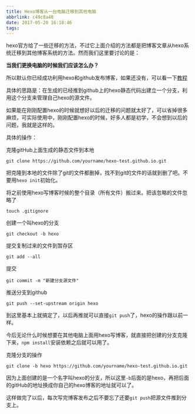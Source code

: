 ```yaml
---
title: Hexo博客从一台电脑迁移到其他电脑
abbrlink: c49c8a48
date: 2017-05-20 16:18:46
tags:
---
```

hexo官方给了一些迁移的方法，不过它上面介绍的方法都是把博客文章从hexo系统迁移到其他博客系统的方法。然而我们这里要讨论的是：

**当我们更换电脑的时候我们应该怎么办？**

所以默认你已经成功利用hexo和github发布博客，如果还没有，可以看一下[教程](http://lixiaolai.com/2016/06/22/makecs-build-a-blog-with-hexo-on-github/)

具体的思路是：在生成的已经推到github上的hexo静态代码出建立一个分支，利用这个分支来管理自己hexo的源文件。

如果能在刚刚配置hexo的时候就想好以后的迁移的问题就太好了，可以省掉很多麻烦，可实际使用中，刚刚配置hexo的时候，好多人都是初学，不会想到以后的问题，我就是这样的。

具体的操作：

克隆gitHub上面生成的静态文件到本地

~~~
git clone https://github.com/yourname/hexo-test.github.io.git
~~~

把克隆到本地的文件除了git的文件都删掉，找不到git的文件的话就到删了吧。不要用`hexo init`初始化。

将之前使用hexo写博客时候的整个目录（所有文件）搬过来。把该忽略的文件忽略了

~~~
touch .gitignore
~~~
创建一个叫hexo的分支

~~~
git checkout -b hexo
~~~

提交复制过来的文件到暂存区

~~~
git add --all
~~~

提交

~~~
git commit -m "新建分支源文件"
~~~

推送分支到github

~~~
git push --set-upstream origin hexo
~~~

到这里基本上就搞定了，以后再推就可以直接`git push`了，hexo的操作跟以前一样。

今后无论什么时候想要在其他电脑上面用hexo写博客，就直接把创建的分支克隆下来，`npm install`安装依赖之后就可以用了。

克隆分支的操作

~~~
git clone -b hexo https://github.com/yourname/hexo-test.github.io.git
~~~
因为上面创建的是一个名字叫hexo的分支，所以这里`-b`后面的是hexo，再把后面的gitHub的地址换成你自己的hexo博客的地址就可以了。

这样做完了以后，每次写完博客发布之后不要忘了还要`git push`把源文件推到分支上。
